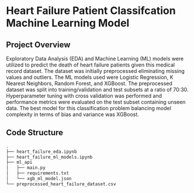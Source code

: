 # Heart Failure Patient Classifcation Machine Learning Model

## Project Overview

Exploratory Data Analysis (EDA) and Machine Learning (ML) models were utilized to predict the death of heart failure patients given this medical record dataset. The dataset was initially preprocessed eliminating missing values and outliers. The ML models used were Logistic Regression, K Nearest Neighbors, Random Forest, and XGBoost. The preprocessed dataset was split into training/validation and test subsets at a ratio of 70:30. Hyperparameter tuning with cross validation was performed and performance metrics were evaluated on the test subset containing unseen data. The best model for this classification problem balancing model complexity in terms of bias and variance was XGBoost.

## Code Structure

```bash
.
├── heart_failure_eda.ipynb
├── heart_failure_ml_models.ipynb
├── ml_api
│   ├── main.py
│   ├── requirements.txt
│   └── xgb_ml_model.json
└── preprocessed_heart_failure_dataset.csv
```
